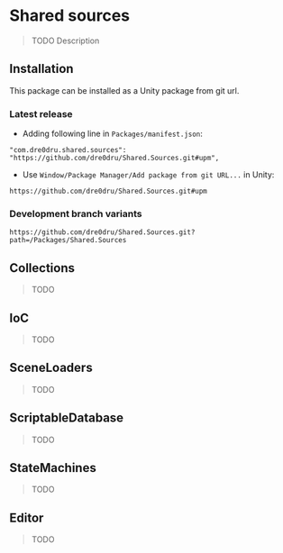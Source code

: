 # Shared sources
> TODO Description

## Installation
This package can be installed as a Unity package from git url.

### Latest release
- Adding following line in `Packages/manifest.json`:
```
"com.dre0dru.shared.sources": "https://github.com/dre0dru/Shared.Sources.git#upm",
```
- Use `Window/Package Manager/Add package from git URL...` in Unity:
```
https://github.com/dre0dru/Shared.Sources.git#upm
```

### Development branch variants
```
https://github.com/dre0dru/Shared.Sources.git?path=/Packages/Shared.Sources
```

## Collections
> TODO

## IoC
> TODO

## SceneLoaders
> TODO

## ScriptableDatabase
> TODO

## StateMachines
> TODO

## Editor
> TODO